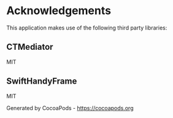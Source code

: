 # Acknowledgements
This application makes use of the following third party libraries:

## CTMediator

MIT


## SwiftHandyFrame

MIT

Generated by CocoaPods - https://cocoapods.org
